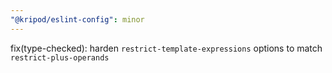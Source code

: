 ```yaml
---
"@kripod/eslint-config": minor
---
```


fix(type-checked): harden `restrict-template-expressions` options to match `restrict-plus-operands`
